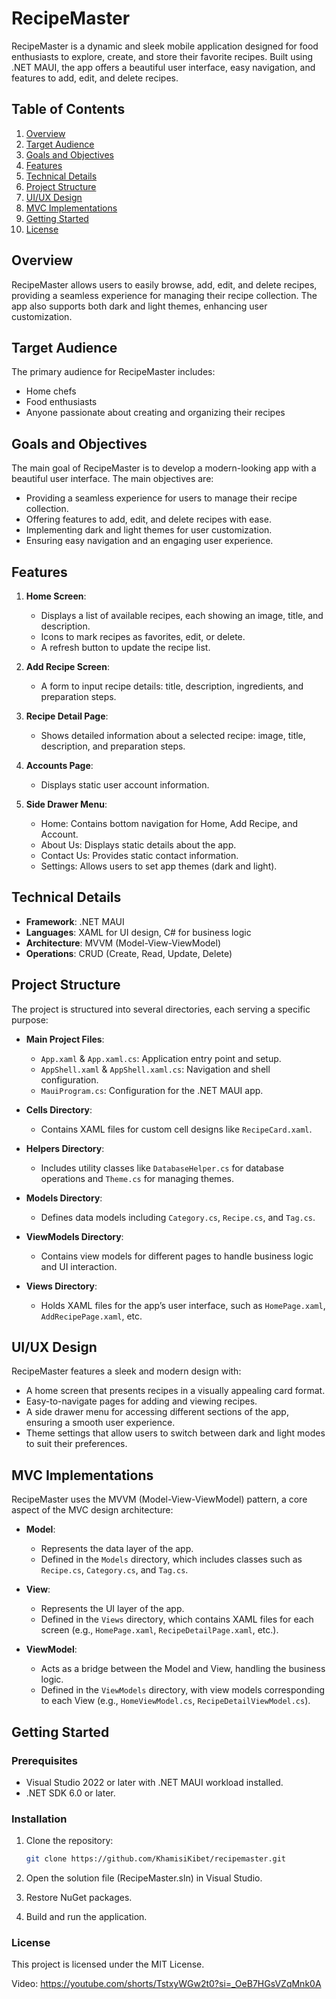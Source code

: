 # RecipeMaster

RecipeMaster is a dynamic and sleek mobile application designed for food enthusiasts to explore, create, and store their favorite recipes. Built using .NET MAUI, the app offers a beautiful user interface, easy navigation, and features to add, edit, and delete recipes.

## Table of Contents

1. [Overview](/#overview)
2. [Target Audience](/#target-audience)
3. [Goals and Objectives](/#goals-and-objectives)
4. [Features](/#features)
5. [Technical Details](/#technical-details)
6. [Project Structure](/#project-structure)
7. [UI/UX Design](/#uiux-design)
8. [MVC Implementations](/#mvc-implementations)
9. [Getting Started](/#getting-started)
10. [License](/#license)

## Overview

RecipeMaster allows users to easily browse, add, edit, and delete recipes, providing a seamless experience for managing their recipe collection. The app also supports both dark and light themes, enhancing user customization.

## Target Audience

The primary audience for RecipeMaster includes:
- Home chefs
- Food enthusiasts
- Anyone passionate about creating and organizing their recipes

## Goals and Objectives

The main goal of RecipeMaster is to develop a modern-looking app with a beautiful user interface. The main objectives are:

- Providing a seamless experience for users to manage their recipe collection.
- Offering features to add, edit, and delete recipes with ease.
- Implementing dark and light themes for user customization.
- Ensuring easy navigation and an engaging user experience.

## Features

1. **Home Screen**:
   - Displays a list of available recipes, each showing an image, title, and description.
   - Icons to mark recipes as favorites, edit, or delete.
   - A refresh button to update the recipe list.

2. **Add Recipe Screen**:
   - A form to input recipe details: title, description, ingredients, and preparation steps.

3. **Recipe Detail Page**:
   - Shows detailed information about a selected recipe: image, title, description, and preparation steps.

4. **Accounts Page**:
   - Displays static user account information.

5. **Side Drawer Menu**:
   - Home: Contains bottom navigation for Home, Add Recipe, and Account.
   - About Us: Displays static details about the app.
   - Contact Us: Provides static contact information.
   - Settings: Allows users to set app themes (dark and light).

## Technical Details

- **Framework**: .NET MAUI
- **Languages**: XAML for UI design, C# for business logic
- **Architecture**: MVVM (Model-View-ViewModel)
- **Operations**: CRUD (Create, Read, Update, Delete)

## Project Structure

The project is structured into several directories, each serving a specific purpose:

- **Main Project Files**:
  - `App.xaml` & `App.xaml.cs`: Application entry point and setup.
  - `AppShell.xaml` & `AppShell.xaml.cs`: Navigation and shell configuration.
  - `MauiProgram.cs`: Configuration for the .NET MAUI app.

- **Cells Directory**:
  - Contains XAML files for custom cell designs like `RecipeCard.xaml`.

- **Helpers Directory**:
  - Includes utility classes like `DatabaseHelper.cs` for database operations and `Theme.cs` for managing themes.

- **Models Directory**:
  - Defines data models including `Category.cs`, `Recipe.cs`, and `Tag.cs`.

- **ViewModels Directory**:
  - Contains view models for different pages to handle business logic and UI interaction.

- **Views Directory**:
  - Holds XAML files for the app’s user interface, such as `HomePage.xaml`, `AddRecipePage.xaml`, etc.

## UI/UX Design

RecipeMaster features a sleek and modern design with:

- A home screen that presents recipes in a visually appealing card format.
- Easy-to-navigate pages for adding and viewing recipes.
- A side drawer menu for accessing different sections of the app, ensuring a smooth user experience.
- Theme settings that allow users to switch between dark and light modes to suit their preferences.

## MVC Implementations

RecipeMaster uses the MVVM (Model-View-ViewModel) pattern, a core aspect of the MVC design architecture:

- **Model**: 
  - Represents the data layer of the app.
  - Defined in the `Models` directory, which includes classes such as `Recipe.cs`, `Category.cs`, and `Tag.cs`.

- **View**:
  - Represents the UI layer of the app.
  - Defined in the `Views` directory, which contains XAML files for each screen (e.g., `HomePage.xaml`, `RecipeDetailPage.xaml`, etc.).

- **ViewModel**:
  - Acts as a bridge between the Model and View, handling the business logic.
  - Defined in the `ViewModels` directory, with view models corresponding to each View (e.g., `HomeViewModel.cs`, `RecipeDetailViewModel.cs`).

## Getting Started

### Prerequisites

- Visual Studio 2022 or later with .NET MAUI workload installed.
- .NET SDK 6.0 or later.

### Installation

1. Clone the repository:
   ```bash
   git clone https://github.com/KhamisiKibet/recipemaster.git
   ```

2. Open the solution file (RecipeMaster.sln) in Visual Studio.

3. Restore NuGet packages.

4. Build and run the application.

### License
This project is licensed under the MIT License.

Video: https://youtube.com/shorts/TstxyWGw2t0?si=_OeB7HGsVZqMnk0A
